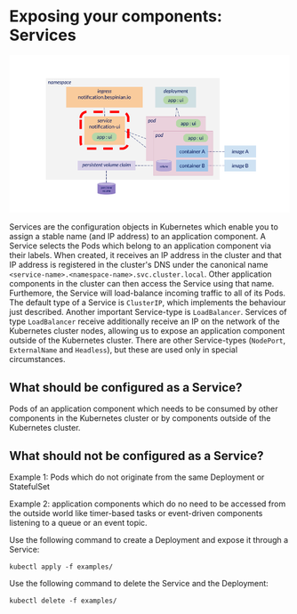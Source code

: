 # Exposing your components: Services

![Diagram of Kubernetes resources with service focused](img/services.png)

Services are the configuration objects in Kubernetes which enable you to assign a stable name (and IP address) to an application component. A Service selects the Pods which belong to an application component via their labels. When created, it receives an IP address in the cluster and that IP address is registered in the cluster's DNS under the canonical name `<service-name>.<namespace-name>.svc.cluster.local`. Other application components in the cluster can then access the Service using that name. Furthemore, the Service will load-balance incoming traffic to all of its Pods. The default type of a Service is `ClusterIP`, which implements the behaviour just described. Another important Service-type is `LoadBalancer`. Services of type `LoadBalancer` receive additionally receive an IP on the network of the Kubernetes cluster nodes, allowing us to expose an application component outside of the Kubernetes cluster. There are other Service-types (`NodePort`, `ExternalName` and `Headless`), but these are used only in special circumstances.

## What should be configured as a Service?

Pods of an application component which needs to be consumed by other components in the Kubernetes cluster or by components outside of the Kubernetes cluster.

## What should not be configured as a Service?

Example 1: Pods which do not originate from the same Deployment or StatefulSet

Example 2: application components which do no need to be accessed from the outside world like timer-based tasks or event-driven components listening to a queue or an event topic.

Use the following command to create a Deployment and expose it through a Service:

```
kubectl apply -f examples/
```

Use the following command to delete the Service and the Deployment:

```
kubectl delete -f examples/
```
